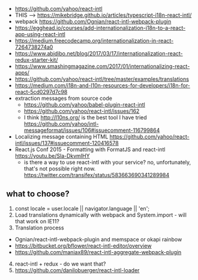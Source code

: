 - https://github.com/yahoo/react-intl
- THIS --> https://mikebridge.github.io/articles/typescript-i18n-react-intl/
- webpack https://github.com/Ognian/react-intl-webpack-plugin
- https://egghead.io/courses/add-internationalization-i18n-to-a-react-app-using-react-intl
- https://medium.freecodecamp.org/internationalization-in-react-7264738274a0
- https://www.abidibo.net/blog/2017/03/17/internationalization-react-redux-starter-kit/
- https://www.smashingmagazine.com/2017/01/internationalizing-react-apps/
- https://github.com/yahoo/react-intl/tree/master/examples/translations
- https://medium.com/i18n-and-l10n-resources-for-developers/i18n-for-react-5cd0297d7c98
- extraction messages from source code
  - https://github.com/yahoo/babel-plugin-react-intl
  - https://github.com/yahoo/react-intl/issues/162
  - I think http://l10ns.org/ is the best tool I have tried https://github.com/yahoo/intl-messageformat/issues/106#issuecomment-116799864
- Localizing message containing HTML https://github.com/yahoo/react-intl/issues/137#issuecomment-120416578
- React.js Conf 2015 - Formatting with FormatJS and react-intl https://youtu.be/Sla-DkvmIHY
  - is there a way to use react-intl with your service? no, unfortunately, that's not possible right now. https://twitter.com/transifex/status/583663690341289984

## what to choose?

1. const locale = user.locale || navigator.language || 'en';
2. Load translations dynamically with webpack and System.import - will that work on IE11?
3. Translation process
  - Ognian/react-intl-webpack-plugin and memspace or okapi rainbow
  - https://bitbucket.org/bflower/react-intl-editor/overview
  - https://github.com/maniax89/react-intl-aggregate-webpack-plugin
4. react-intl + redux - do we want that?
5. https://github.com/danilobuerger/react-intl-loader
